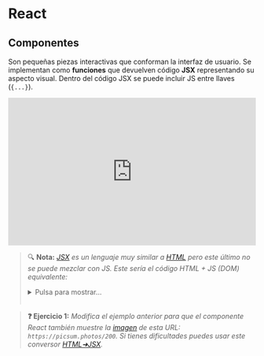 # React
## Componentes

Son pequeñas piezas interactivas que conforman la interfaz de usuario. Se implementan como **funciones** que devuelven código **JSX** representando su aspecto visual. Dentro del código JSX se puede incluir JS entre llaves (`{...}`).

<iframe height="300" style="width: 100%;" scrolling="no" title="Componentes" src="https://codepen.io/-lvaro-Ruiz-Calzada/embed/zxOXLEy?default-tab=js%2Cresult" frameborder="no" loading="lazy" allowtransparency="true" allowfullscreen="true">
  See the Pen <a href="https://codepen.io/-lvaro-Ruiz-Calzada/pen/zxOXLEy">
  Componentes</a> by Álvaro Ruiz Calzada (<a href="https://codepen.io/-lvaro-Ruiz-Calzada">@-lvaro-Ruiz-Calzada</a>)
  on <a href="https://codepen.io">CodePen</a>.
</iframe>

> 🔍 **Nota:** _[JSX](https://en.wikipedia.org/wiki/JSX_(JavaScript)) es un lenguaje muy similar a [HTML](https://developer.mozilla.org/en-US/docs/Web/HTML/Element) pero este último no se puede mezclar con JS. Este sería el código HTML + JS (DOM) equivalente:_
> <details><summary>Pulsa para mostrar...</summary>
> <div class="sandpack" data-template="vanilla" data-width="55" data-height="200px"><pre data-file="index.js">
> const nombre = 'React';
> const h1 = document.createElement('h1');
> h1.textContent = 
>   `¡Hola ${nombre.toUpperCase()}!`;
> document.getElementById('root').appendChild(h1);
> </pre><pre data-file="index.html">
> &lt;!DOCTYPE html>
> &lt;html>
> &lt;body>
>   &lt;div id="root">&lt;/div>
>   &lt;script src="index.js">&lt;/script>
> &lt;/body>
> &lt;/html>
> </pre></div></details><br/>

> **❓ Ejercicio 1:** _Modifica el ejemplo anterior para que el componente React también muestre la [imagen](https://developer.mozilla.org/en-US/docs/Web/HTML/Element/img) de esta URL: `https://picsum.photos/200`. Si tienes dificultades puedes usar este conversor [HTML➜JSX](https://transform.tools/html-to-jsx)._

